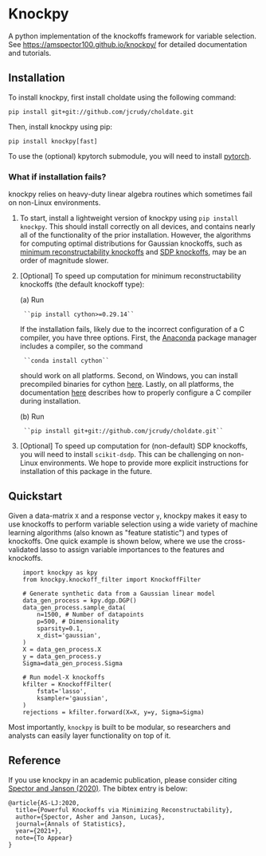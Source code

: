# Knockpy

A python implementation of the knockoffs framework for variable selection. See https://amspector100.github.io/knockpy/ for detailed documentation and tutorials.

## Installation

To install knockpy, first install choldate using the following command:

``pip install git+git://github.com/jcrudy/choldate.git``

Then, install knockpy using pip:

``pip install knockpy[fast]``

To use the (optional) kpytorch submodule, you will need to install [pytorch](https://pytorch.org/). 

### What if installation fails?

knockpy relies on heavy-duty linear algebra routines which sometimes fail on non-Linux environments. 

1. To start, install a lightweight version of knockpy using
``pip install knockpy``. This should install correctly on all devices, and contains nearly all of the functionality of the prior installation. However, the algorithms for computing optimal distributions for Gaussian knockoffs, such as [minimum reconstructability knockoffs](https://arxiv.org/abs/2011.14625) and [SDP knockoffs](https://arxiv.org/abs/1610.02351), may be an order of magnitude slower.
2. [Optional] To speed up computation for minimum reconstructability knockoffs (the default knockoff type):

    (a) Run

        ``pip install cython>=0.29.14``  

    If the installation fails, likely due to the incorrect configuration of a C compiler, you have three options. First, the [Anaconda](https://docs.anaconda.com/anaconda/user-guide/tasks/install-packages/) package manager includes a compiler, so the command

        ``conda install cython``  

    should work on all platforms. Second, on Windows, you can install precompiled binaries for cython [here](https://www.lfd.uci.edu/~gohlke/pythonlibs/). Lastly, on all platforms, the documentation [here](https://cython.readthedocs.io/en/latest/src/quickstart/install.html) describes how to properly configure a C compiler during installation.
    
    (b) Run

        ``pip install git+git://github.com/jcrudy/choldate.git``

3. [Optional] To speed up computation for (non-default) SDP knockoffs, you will need to install ``scikit-dsdp``. This can be challenging on non-Linux environments. We hope to provide more explicit instructions for installation of this package in the future.
 
## Quickstart

Given a data-matrix `X` and a response vector `y`, knockpy makes it easy to use knockoffs to perform variable selection using a wide variety of machine learning algorithms (also known as "feature statistic") and types of knockoffs. One quick example is shown below, where we use the cross-validated lasso to assign variable importances to the features and knockoffs.  

```
    import knockpy as kpy
    from knockpy.knockoff_filter import KnockoffFilter

    # Generate synthetic data from a Gaussian linear model
    data_gen_process = kpy.dgp.DGP()
    data_gen_process.sample_data(
        n=1500, # Number of datapoints
        p=500, # Dimensionality
        sparsity=0.1,
        x_dist='gaussian',
    )
    X = data_gen_process.X
    y = data_gen_process.y
    Sigma=data_gen_process.Sigma

    # Run model-X knockoffs
    kfilter = KnockoffFilter(
        fstat='lasso',
        ksampler='gaussian',
    )
    rejections = kfilter.forward(X=X, y=y, Sigma=Sigma)
```

Most importantly, ``knockpy`` is built to be modular, so researchers and analysts can easily layer functionality on top of it.

## Reference

If you use knockpy in an academic publication, please consider citing [Spector and Janson (2020)](https://arxiv.org/abs/2011.14625). The bibtex entry is below:

```
@article{AS-LJ:2020,
  title={Powerful Knockoffs via Minimizing Reconstructability},
  author={Spector, Asher and Janson, Lucas},
  journal={Annals of Statistics},
  year={2021+},
  note={To Appear}
}
```
